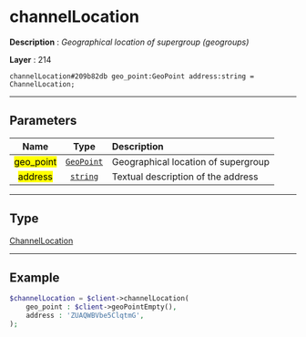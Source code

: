 # channelLocation

**Description** : *Geographical location of supergroup \(geogroups\)*

**Layer** : 214

```tl
channelLocation#209b82db geo_point:GeoPoint address:string = ChannelLocation;
```

---

## Parameters

| Name | Type | Description |
| :---: | :---: | :--- |
| <mark>geo_point</mark> | [`GeoPoint`](type/GeoPoint) | Geographical location of supergroup |
| <mark>address</mark> | [`string`](type/string) | Textual description of the address |

---

## Type

[ChannelLocation](type/ChannelLocation)

---

## Example

```php
$channelLocation = $client->channelLocation(
	geo_point : $client->geoPointEmpty(),
	address : 'ZUAQWBVbe5ClqtmG',
);
```